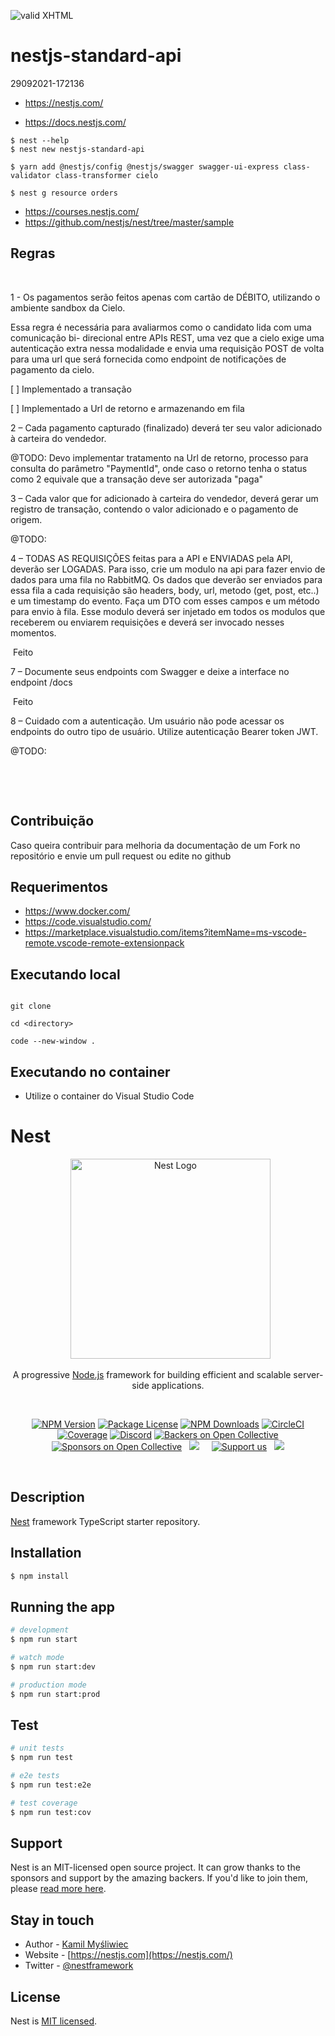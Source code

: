 [checkmark]: https://raw.githubusercontent.com/mozgbrasil/mozgbrasil.github.io/master/assets/images/logos/logo_32_32.png 'MOZG'

![valid XHTML][checkmark]

# nestjs-standard-api

29092021-172136

- https://nestjs.com/

- https://docs.nestjs.com/

```console
$ nest --help
$ nest new nestjs-standard-api

$ yarn add @nestjs/config @nestjs/swagger swagger-ui-express class-validator class-transformer cielo

$ nest g resource orders

```

- https://courses.nestjs.com/
- https://github.com/nestjs/nest/tree/master/sample

## Regras

️

1 - Os pagamentos serão feitos apenas com cartão de DÉBITO, utilizando o ambiente sandbox da
Cielo.

Essa regra é necessária para avaliarmos como o candidato lida com uma comunicação bi-
direcional entre APIs REST, uma vez que a cielo exige uma autenticação extra nessa modalidade e
envia uma requisição POST de volta para uma url que será fornecida como endpoint de notificações
de pagamento da cielo.

[ ️] Implementado a transação

[ ️] Implementado a Url de retorno e armazenando em fila

2 – Cada pagamento capturado (finalizado) deverá ter seu valor adicionado à carteira do vendedor.

@TODO: Devo implementar tratamento na Url de retorno, processo para consulta do parâmetro "PaymentId", onde caso o retorno tenha o status como 2 equivale que a transação deve ser autorizada "paga"

3 – Cada valor que for adicionado à carteira do vendedor, deverá gerar um registro de transação,
contendo o valor adicionado e o pagamento de origem.

@TODO:

4 – TODAS AS REQUISIÇÕES feitas para a API e ENVIADAS pela API, deverão ser LOGADAS.
Para isso, crie um modulo na api para fazer envio de dados para uma fila no RabbitMQ. Os dados
que deverão ser enviados para essa fila a cada requisição são headers, body, url, metodo (get, post,
etc..) e um timestamp do evento. Faça um DTO com esses campos e um método para envio à fila.
Esse modulo deverá ser injetado em todos os modulos que receberem ou enviarem requisições e
deverá ser invocado nesses momentos.

️ Feito

7 – Documente seus endpoints com Swagger e deixe a interface no endpoint /docs

️ Feito

8 – Cuidado com a autenticação. Um usuário não pode acessar os endpoints do outro tipo de
usuário. Utilize autenticação Bearer token JWT.

@TODO:

️ ️

️

## Contribuição

Caso queira contribuir para melhoria da documentação de um Fork no repositório e envie um pull request ou edite no github

## Requerimentos

- https://www.docker.com/
- https://code.visualstudio.com/
- https://marketplace.visualstudio.com/items?itemName=ms-vscode-remote.vscode-remote-extensionpack

## Executando local

```console

git clone

cd <directory>

code --new-window .

```

## Executando no container

- Utilize o container do Visual Studio Code

# Nest

<p align="center">
  <a href="http://nestjs.com/" target="blank"><img src="https://nestjs.com/img/logo_text.svg" width="320" alt="Nest Logo" /></a>
</p>

[circleci-image]: https://img.shields.io/circleci/build/github/nestjs/nest/master?token=abc123def456
[circleci-url]: https://circleci.com/gh/nestjs/nest

<p align="center">A progressive <a href="http://nodejs.org" target="_blank">Node.js</a> framework for building efficient and scalable server-side applications.</p>
    <p align="center">
<a href="https://www.npmjs.com/~nestjscore" target="_blank"><img src="https://img.shields.io/npm/v/@nestjs/core.svg" alt="NPM Version" /></a>
<a href="https://www.npmjs.com/~nestjscore" target="_blank"><img src="https://img.shields.io/npm/l/@nestjs/core.svg" alt="Package License" /></a>
<a href="https://www.npmjs.com/~nestjscore" target="_blank"><img src="https://img.shields.io/npm/dm/@nestjs/common.svg" alt="NPM Downloads" /></a>
<a href="https://circleci.com/gh/nestjs/nest" target="_blank"><img src="https://img.shields.io/circleci/build/github/nestjs/nest/master" alt="CircleCI" /></a>
<a href="https://coveralls.io/github/nestjs/nest?branch=master" target="_blank"><img src="https://coveralls.io/repos/github/nestjs/nest/badge.svg?branch=master#9" alt="Coverage" /></a>
<a href="https://discord.gg/G7Qnnhy" target="_blank"><img src="https://img.shields.io/badge/discord-online-brightgreen.svg" alt="Discord"/></a>
<a href="https://opencollective.com/nest#backer" target="_blank"><img src="https://opencollective.com/nest/backers/badge.svg" alt="Backers on Open Collective" /></a>
<a href="https://opencollective.com/nest#sponsor" target="_blank"><img src="https://opencollective.com/nest/sponsors/badge.svg" alt="Sponsors on Open Collective" /></a>
  <a href="https://paypal.me/kamilmysliwiec" target="_blank"><img src="https://img.shields.io/badge/Donate-PayPal-ff3f59.svg"/></a>
    <a href="https://opencollective.com/nest#sponsor"  target="_blank"><img src="https://img.shields.io/badge/Support%20us-Open%20Collective-41B883.svg" alt="Support us"></a>
  <a href="https://twitter.com/nestframework" target="_blank"><img src="https://img.shields.io/twitter/follow/nestframework.svg?style=social&label=Follow"></a>

</p>
  <!--[![Backers on Open Collective](https://opencollective.com/nest/backers/badge.svg)](https://opencollective.com/nest#backer)
  [![Sponsors on Open Collective](https://opencollective.com/nest/sponsors/badge.svg)](https://opencollective.com/nest#sponsor)-->

## Description

[Nest](https://github.com/nestjs/nest) framework TypeScript starter repository.

## Installation

```bash
$ npm install
```

## Running the app

```bash
# development
$ npm run start

# watch mode
$ npm run start:dev

# production mode
$ npm run start:prod
```

## Test

```bash
# unit tests
$ npm run test

# e2e tests
$ npm run test:e2e

# test coverage
$ npm run test:cov
```

## Support

Nest is an MIT-licensed open source project. It can grow thanks to the sponsors and support by the amazing backers. If you'd like to join them, please [read more here](https://docs.nestjs.com/support).

## Stay in touch

- Author - [Kamil Myśliwiec](https://kamilmysliwiec.com)
- Website - [https://nestjs.com](https://nestjs.com/)
- Twitter - [@nestframework](https://twitter.com/nestframework)

## License

Nest is [MIT licensed](LICENSE).
